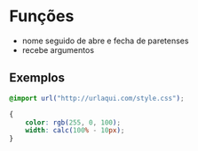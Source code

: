 # Funções

* nome seguido de abre e fecha de paretenses
* recebe argumentos

## Exemplos

```css
@import url("http://urlaqui.com/style.css");

{
    color: rgb(255, 0, 100);
    width: calc(100% - 10px);
}

```